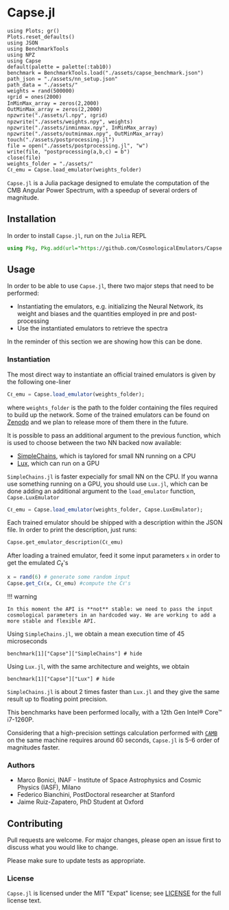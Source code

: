 # Capse.jl

```@setup tutorial
using Plots; gr()
Plots.reset_defaults()
using JSON
using BenchmarkTools
using NPZ
using Capse
default(palette = palette(:tab10))
benchmark = BenchmarkTools.load("./assets/capse_benchmark.json")
path_json = "./assets/nn_setup.json"
path_data = "./assets/"
weights = rand(500000)
ℓgrid = ones(2000)
InMinMax_array = zeros(2,2000)
OutMinMax_array = zeros(2,2000)
npzwrite("./assets/l.npy", ℓgrid)
npzwrite("./assets/weights.npy", weights)
npzwrite("./assets/inminmax.npy", InMinMax_array)
npzwrite("./assets/outminmax.npy", OutMinMax_array)
touch("./assets/postprocessing.jl")
file = open("./assets/postprocessing.jl", "w")
write(file, "postprocessing(a,b,c) = b")
close(file)
weights_folder = "./assets/"
Cℓ_emu = Capse.load_emulator(weights_folder)
```

`Capse.jl` is a Julia package designed to emulate the computation of the CMB Angular Power Spectrum, with a speedup of several orders of magnitude.

## Installation

In order to install  `Capse.jl`, run on the `Julia` REPL

```julia
using Pkg, Pkg.add(url="https://github.com/CosmologicalEmulators/Capse.jl")
```

## Usage

In order to be able to use `Capse.jl`, there two major steps that need to be performed:

- Instantiating the emulators, e.g. initializing the Neural Network, its weight and biases and the quantities employed in pre and post-processing
- Use the instantiated emulators to retrieve the spectra

In the reminder of this section we are showing how this can be done.

### Instantiation

The most direct way to instantiate an official trained emulators is given by the following one-liner

```julia
Cℓ_emu = Capse.load_emulator(weights_folder);
```

where `weights_folder` is the path to the folder containing the files required to build up the network. Some of the trained emulators can be found on [Zenodo](https://zenodo.org/record/8187935) and we plan to release more of them there in the future.

It is possible to pass an additional argument to the previous function, which is used to choose between the two NN backed now available:

- [SimpleChains](https://github.com/PumasAI/SimpleChains.jl), which is taylored for small NN running on a CPU
- [Lux](https://github.com/LuxDL/Lux.jl), which can run on a GPU

`SimpleChains.jl` is faster expecially for small NN on the CPU. If you wanna use something running on a GPU, you should use `Lux.jl`, which can be done adding an additional argument to the `load_emulator` function, `Capse.LuxEmulator`

```julia
Cℓ_emu = Capse.load_emulator(weights_folder, Capse.LuxEmulator);
```

Each trained emulator should be shipped with a description within the JSON file. In order to print the description, just runs:

```@example tutorial
Capse.get_emulator_description(Cℓ_emu)
```

After loading a trained emulator, feed it some input parameters `x` in order to get the emulated $C_\ell$'s

```julia
x = rand(6) # generate some random input
Capse.get_Cℓ(x, Cℓ_emu) #compute the Cℓ's
```

!!! warning

    In this moment the API is **not** stable: we need to pass the input cosmological parameters in an hardcoded way. We are working to add a more stable and flexible API.

Using `SimpleChains.jl`, we obtain a mean execution time of 45 microseconds

```@example tutorial
benchmark[1]["Capse"]["SimpleChains"] # hide
```

Using `Lux.jl`, with the same architecture and weights, we obtain

```@example tutorial
benchmark[1]["Capse"]["Lux"] # hide
```

`SimpleChains.jl` is about 2 times faster than `Lux.jl` and they give the same result up to floating point precision.

This benchmarks have been performed locally, with a 12th Gen Intel® Core™ i7-1260P.

Considering that a high-precision settings calculation performed with [`CAMB`](https://github.com/cmbant/CAMB) on the same machine requires around 60 seconds, `Capse.jl` is 5-6 order of magnitudes faster.

### Authors

- Marco Bonici, INAF - Institute of Space Astrophysics and Cosmic Physics (IASF), Milano
- Federico Bianchini, PostDoctoral researcher at Stanford
- Jaime Ruiz-Zapatero, PhD Student at Oxford

## Contributing

Pull requests are welcome. For major changes, please open an issue first to discuss what you would like to change.

Please make sure to update tests as appropriate.

### License

`Capse.jl` is licensed under the MIT "Expat" license; see
[LICENSE](https://github.com/CosmologicalEmulators/Effort.jl/blob/main/LICENSE) for
the full license text.
